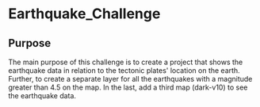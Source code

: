 # Earthquake_Challenge

## Purpose

The main purpose of this challenge is to create a project that shows the earthquake data in relation to the tectonic plates' location on the earth. Further, to create a separate layer for all the earthquakes with a magnitude greater than 4.5 on the map. In the last, add a third map (dark-v10) to see the earthquake data.
